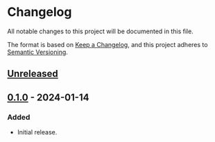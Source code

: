 # Changelog

All notable changes to this project will be documented in this file.

The format is based on [Keep a Changelog](https://keepachangelog.com/en/1.0.0/),
and this project adheres to [Semantic Versioning](https://semver.org/spec/v2.0.0.html).

## [Unreleased]

## [0.1.0] - 2024-01-14

### Added

- Initial release.

[unreleased]: https://github.com/elizagamedev/anki-soothsayer/compare/v0.1.0...HEAD
[0.1.0]: https://github.com/elizagamedev/anki-soothsayer/releases/tag/v0.1.0
